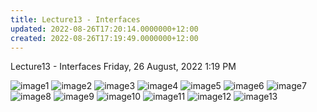 ```yaml
---
title: Lecture13 - Interfaces
updated: 2022-08-26T17:20:14.0000000+12:00
created: 2022-08-26T17:19:49.0000000+12:00
---
```


Lecture13 - Interfaces
Friday, 26 August, 2022
1:19 PM

![image1](../../../../resources/641c30a3f2b147468630d27f1421828a.png)
![image2](../../../../resources/83f365ac4760498da12345caec06da64.png)
![image3](../../../../resources/a0485b7535204a8eafec907d61cf14fc.png)
![image4](../../../../resources/58ef994db0774f9580062ffb349d4a37.png)
![image5](../../../../resources/98859d32722341558f6678f780f04e82.png)
![image6](../../../../resources/bff60d0bc2774d609c1a6220a9ca0ee0.png)
![image7](../../../../resources/6ddeb570a9fa4760ada3b544387ee4c8.png)
![image8](../../../../resources/1cd8355682d34582bb46a5c2b97c4cfe.png)
![image9](../../../../resources/ca6fc97479d944a6a46513d0826f3313.png)
![image10](../../../../resources/d46e3dad8bc44d09a0e848ba506c9ec4.png)
![image11](../../../../resources/d06fe9e4060e43f7bc2cbbfd7f6257ea.png)
![image12](../../../../resources/c2dd01910aa24e3c8bca10e1c199a625.png)
![image13](../../../../resources/f1156794621a4f41ab6f46f31e064719.png)
